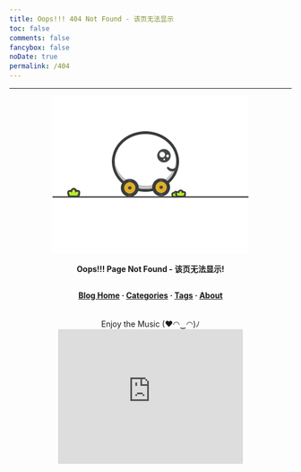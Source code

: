 ```yaml
---
title: Oops!!! 404 Not Found - 该页无法显示
toc: false
comments: false
fancybox: false
noDate: true
permalink: /404
---
```


<style type="text/css">
	.article-header {
		padding: 0;
		padding-top: 26px;
		border-left: none;
		text-align: center;
	}
	.article-header:hover {
		border-left: none;
	}
	.article-title {
		font-size: 2.1em;
	}
	strong a {
		color: #747474;
	}
	.article-meta,
	.share,
	.bdsharebuttonbox,
	#page-visit,
	.visit span:nth-child(2),
	.pic br,
	.ds-meta {
		display: none;
	}
	.player {
		margin-left: -10px;
	}
	.sign {
		text-align: right;
		font-style: italic;
	}
	.center {
		text-align: center;
		height: 2.5em;
		font-weight: bold;
	}
	.article-entry hr {
		margin: 0;
	}
	.pic {
		text-align: center;
		margin: 0;
	}
	.post .post-content img {
		height: 220px;
		display: inline;
		margin-bottom: -60px;
	}
	#container .article-info-post.article-info,
	.post-footer, .post-meta {
  	    display: none;
  	}
	#container .article .article-title {
	    padding: 0;
	}

</style>

***

<div class="pic">
    <img src="/assets/images/running.gif" title="Running">
    <p class="center">Oops!!! Page Not Found - 该页无法显示!</p>
</div>

<p class="center"><a href="/">Blog Home</a> · <a href="/all-categories">Categories</a> · <a href="/all-tags">Tags</a> · <a href="/about">About</a></p>

<div style="text-align: center">
Enjoy the Music  (♥◠‿◠)ﾉ
<iframe frameborder="no" border="0" marginwidth="0" marginheight="0" width=330 height=240 src="http://music.163.com/outchain/player?type=0&id=497417446&auto=1&height=430"></iframe>
</div>